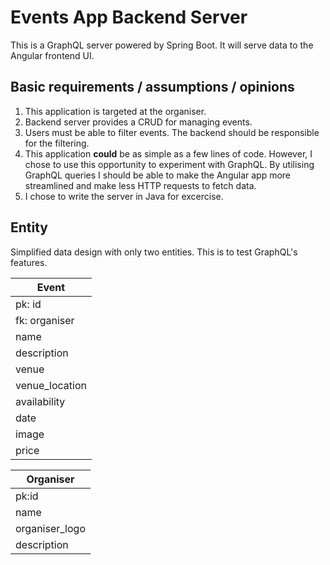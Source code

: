 # Events App Backend Server

This is a GraphQL server powered by Spring Boot. It will serve data to the Angular frontend UI.

## Basic requirements / assumptions / opinions

1. This application is targeted at the organiser.
1. Backend server provides a CRUD for managing events.
1. Users must be able to filter events. The backend should be responsible for the filtering.
1. This application **could** be as simple as a few lines of code. However, I chose to use this opportunity to experiment with GraphQL. By utilising GraphQL queries I should be able to make the Angular app more streamlined and make less HTTP requests to fetch data.
1. I chose to write the server in Java for excercise.

## Entity

Simplified data design with only two entities. This is to test GraphQL's features.  

| Event
|---|
| pk: id
| fk: organiser
| name
| description
| venue
| venue_location
| availability
| date
| image
| price

| Organiser
|---|
| pk:id
| name
| organiser_logo
| description
